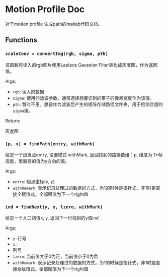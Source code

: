 # Motion Profile Doc

对于motion profile 生成path的matlab代码文档。

## Functions

### `scaleConv = convertImg(rgb, sigma, pth)`

该函数将读入的rgb图片使用Laplace Gaussian Filter转化成灰度图，作为返回值。

Args:

- `rgb`:  读入的数据
- `sigma`: 使用的滤波参数，通常选择想要识别的带子的像素宽度作为该值。
- `pth`: 暂时不用。想要作为滤波后产生的矩阵存储路径文件夹，用于检测合适的`sigma`用。

Return:

灰度图



### `[p, x] = findPath(entry, withMark)`

给定一个出发点entry, 设置模式 withMark, 返回找到的路径数组：p, 维度为 1*帧高度，里面存的值为y方向的值。

Args:

- `entry`: 起点坐标(x, y)
- `withRemark`: 表示记录处理过的数据的方式，为1的时候是指针式，非1时是直接全赋值式。全部赋值为下一个right值



### `ind = findNext(y, x, lzero, withMark)`

给定一个入口初值x, y, 返回下一行找到的y值ind

Args:

- `y` :行号
- `x` : 
- 列号
- `lzero`: 当前值大于0为正，当前值小于0为负
- `withRemark`: 表示记录处理过的数据的方式，为1的时候是指针式，非1时是直接全赋值式。全部赋值为下一个right值

